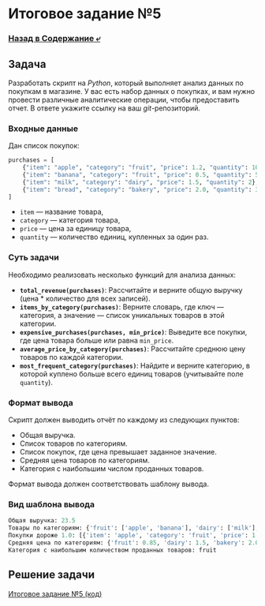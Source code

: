# Итоговое задание №5

### [Назад в Содержание ⤶](/README.md)

## Задача
Разработать скрипт на *Python*, который выполняет анализ данных по покупкам в магазине. У вас есть набор 
данных о покупках, и вам нужно провести различные аналитические операции, чтобы предоставить отчет. 
В  ответе укажите ссылку на ваш _git_-репозиторий.  

### Входные данные
Дан список покупок:

```python
purchases = [
    {"item": "apple", "category": "fruit", "price": 1.2, "quantity": 10},
    {"item": "banana", "category": "fruit", "price": 0.5, "quantity": 5},
    {"item": "milk", "category": "dairy", "price": 1.5, "quantity": 2},
    {"item": "bread", "category": "bakery", "price": 2.0, "quantity": 3},
]
```

- `item` — название товара,
- `category` — категория товара,
- `price` — цена за единицу товара,
- `quantity` — количество единиц, купленных за один раз.


### Суть задачи
Необходимо реализовать несколько функций для анализа данных:
- **`total_revenue(purchases)`**: Рассчитайте и верните общую выручку (цена * количество для всех записей).  
- **`items_by_category(purchases)`**: Верните словарь, где ключ — категория, а значение — список уникальных товаров в этой 
категории.  
- **`expensive_purchases(purchases, min_price)`**: Выведите все покупки, где цена товара больше или равна `min_price`.  
- **`average_price_by_category(purchases)`**: Рассчитайте среднюю цену товаров по каждой категории.  
- **`most_frequent_category(purchases)`**: Найдите и верните категорию, в которой куплено больше всего единиц товаров 
(учитывайте поле `quantity`).  

### Формат вывода
Скрипт должен выводить отчёт по каждому из следующих пунктов:
- Общая выручка.  
- Список товаров по категориям.  
- Список покупок, где цена превышает заданное значение.  
- Средняя цена товаров по категориям.  
- Категория с наибольшим числом проданных товаров.  

Формат вывода должен соответствовать шаблону вывода.  

### Вид шаблона вывода

```python
Общая выручка: 23.5
Товары по категориям: {'fruit': ['apple', 'banana'], 'dairy': ['milk'], 'bakery': ['bread']}
Покупки дороже 1.0: [{'item': 'apple', 'category': 'fruit', 'price': 1.2, 'quantity': 10}, {'item': 'milk', 'category': 'dairy', 'price': 1.5, 'quantity': 2}, {'item': 'bread', 'category': 'bakery', 'price': 2.0, 'quantity': 3}]
Средняя цена по категориям: {'fruit': 0.85, 'dairy': 1.5, 'bakery': 2.0}
Категория с наибольшим количеством проданных товаров: fruit
```

## Решение задачи
[Итоговое задание №5 (код)](final_task_5.py)
